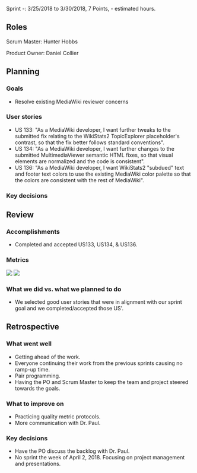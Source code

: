 Sprint -: 3/25/2018 to 3/30/2018, 7 Points, - estimated hours.

## Roles

Scrum Master: Hunter Hobbs

Product Owner: Daniel Collier

## Planning

### Goals
- Resolve existing MediaWiki reviewer concerns

### User stories
- US 133: "As a MediaWiki developer, I want further tweaks to the submitted fix relating to the WikiStats2 TopicExplorer placeholder's contrast, so that the fix better follows standard conventions".
- US 134: "As a MediaWiki developer, I want further changes to the submitted MultimediaViewer semantic HTML fixes, so that visual elements are normalized and the code is consistent".
- US 136: "As a MediaWiki developer, I want WikiStats2 "subdued" text and footer text colors to use the existing MediaWiki color palette so that the colors are consistent with the rest of MediaWiki".
### Key decisions

## Review

### Accomplishments
- Completed and accepted US133, US134, & US136.

### Metrics
![](http://chickencheetos.coffee/Pictures/Sprint6_IterationBurndown.png)
![](http://chickencheetos.coffee/Pictures/Sprint6_CumulativeFlow.png)

### What we did vs. what we planned to do
- We selected good user stories that were in alignment with our sprint goal and we completed/accepted those US'.
## Retrospective

### What went well
- Getting ahead of the work.
- Everyone continuing their work from the previous sprints causing no ramp-up time.
- Pair programming.
- Having the PO and Scrum Master to keep the team and project steered towards the goals. 

### What to improve on
- Practicing quality metric protocols.
- More communication with Dr. Paul.

### Key decisions
- Have the PO discuss the backlog with Dr. Paul.
- No sprint the week of April 2, 2018. Focusing on project management and presentations.